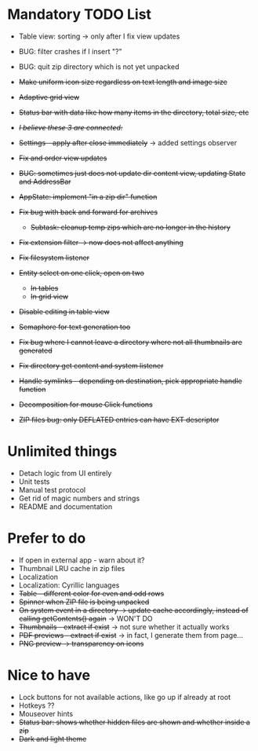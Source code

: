 # Mandatory TODO List

* Table view: sorting -> only after I fix view updates
* BUG: filter crashes if I insert "?"
* BUG: quit zip directory which is not yet unpacked

* ~~Make uniform icon size regardless on text length and image size~~
* ~~Adaptive grid view~~
* ~~Status bar with data like how many items in the directory, total size, etc~~
* ~~_I believe these 3 are connected:_~~
* ~~Settings - apply after close immediately~~ -> added settings observer
* ~~Fix and order view updates~~
* ~~BUG: sometimes just does not update dir content view, updating State and AddressBar~~
* ~~AppState: implement "in a zip dir" function~~
* ~~Fix bug with back and forward for archives~~
  * ~~Subtask: cleanup temp zips which are no longer in the history~~
* ~~Fix extension filter -> now does not affect anything~~
* ~~Fix filesystem listener~~
* ~~Entity select on one click, open on two~~
  * ~~In tables~~
  * ~~In grid view~~
* ~~Disable editing in table view~~
* ~~Semaphore for text generation too~~
* ~~Fix bug where I cannot leave a directory where not all thumbnails are generated~~
* ~~Fix directory get content and system listener~~
* ~~Handle symlinks - depending on destination, pick appropriate handle function~~
* ~~Decomposition for mouse Click functions~~
* ~~ZIP files bug: only DEFLATED entries can have EXT descriptor~~

# Unlimited things

* Detach logic from UI entirely
* Unit tests
* Manual test protocol
* Get rid of magic numbers and strings
* README and documentation

# Prefer to do

* If open in external app - warn about it?
* Thumbnail LRU cache in zip files
* Localization
* Localization: Cyrillic languages
* ~~Table - different color for even and odd rows~~
* ~~Spinner when ZIP file is being unpacked~~
* ~~On system event in a directory -> update cache accordingly, instead of calling getContents() again~~ -> WON'T DO
* ~~Thumbnails - extract if exist~~ -> not sure whether it actually works
* ~~PDF previews - extract if exist~~ -> in fact, I generate them from page...
* ~~PNG preview -> transparency on icons~~

# Nice to have

* Lock buttons for not available actions, like go up if already at root
* Hotkeys ??
* Mouseover hints
* ~~Status bar: shows whether hidden files are shown and whether inside a zip~~
* ~~Dark and light theme~~
